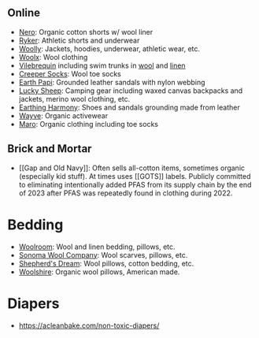  ## Online
 
* [Nero](https://nerofabric.com/): Organic cotton shorts w/ wool liner
* [Ryker](https://rykerclothingco.com/collections/all-products): Athletic shorts and underwear
* [Woolly](https://www.woolly.clothing/): Jackets, hoodies, underwear, athletic wear, etc. 
* [Woolx](https://www.woolx.com/): Wool clothing
* [Vilebrequin](https://www.vilebrequin.com) including swim trunks in [wool](https://www.vilebrequin.com/us/en/men-swimtrunks/MLTH2L26.html?dwvar_MLTH2L26_color=390&dwvar_MLTH2L26_size=XXXL&creative=&gad_source=1) and [linen](https://www.vilebrequin.com/us/en/men-swimtrunks-short-classic/MCECL400.html?dwvar_MCECL400_color=427)
* [Creeper Socks](https://creeperssocks.com/): Wool toe socks
* [Earth Papi](https://www.thegroundedathletellc.com/): Grounded leather sandals with nylon webbing
* [Lucky Sheep](https://www.woolsleepingbag.com/): Camping gear including waxed canvas backpacks and jackets, merino wool clothing, etc.
* [Earthing Harmony](https://earthingharmony.com/): Shoes and sandals grounding made from leather
* [Wayve](https://t.co/opMIzE2UgF): Organic activewear
* [Maro](https://wearmaro.com/): Organic clothing including toe socks

## Brick and Mortar

* [[Gap and Old Navy]]: Often sells all-cotton items, sometimes organic (especially kid stuff). At times uses [[GOTS]] labels. Publicly committed to eliminating intentionally added PFAS from its supply chain by the end of 2023 after PFAS was repeatedly found in clothing during 2022. 


# Bedding

* [Woolroom](https://www.thewoolroom.com/): Wool and linen bedding, pillows, etc.
* [Sonoma Wool Company](https://sonomawoolcompany.com/collections/all-products): Wool scarves, pillows, etc.
* [Shepherd's Dream](https://shepherdsdream.com/): Wool pillows, cotton bedding, etc.
* [Woolshire](https://thewoolshire.com/): Organic wool pillows, American made.

# Diapers
* https://acleanbake.com/non-toxic-diapers/